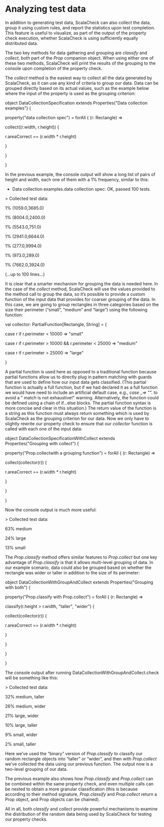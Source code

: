 <span id="_Toc300926424" class="anchor"><span id="_Toc188339621" class="anchor"></span></span>Analyzing test data
=================================================================================================================

In addition to generating test data, ScalaCheck can also collect the data, group it using custom rules, and report the statistics upon test completion. This feature is useful to visualize, as part of the output of the property check execution, whether ScalaCheck is using sufficiently equally distributed data.

The two key methods for data gathering and grouping are *classify* and *collect*, both part of the *Prop* companion object. When using either one of these two methods, ScalaCheck will print the results of the grouping to the console upon completion of the property check.

The *collect* method is the easiest way to collect all the data generated by ScalaCheck, as it can use any kind of criteria to group our data. Data can be grouped directly based on its actual values, such as the example below where the input of the property is used as the grouping criterion:

object DataCollectionSpecification extends Properties("Data collection examples") {

property("data collection spec") = forAll { (r: Rectangle) =\>

collect((r.width, r.height)) {

r.areaCorrect == (r.width \* r.height)

}

}

}

<span id="_Toc300926425" class="anchor"></span>

In the previous example, the console output will show a long list of pairs of height and width, each one of them with a 1% frequency, similar to this:

+ Data collection examples.data collection spec: OK, passed 100 tests.

\> Collected test data:

1% (1059.0,3685.0)

1% (8004.0,2400.0)

1% (5543.0,751.0)

1% (2941.0,6644.0)

1% (277.0,9994.0)

1% (973.0,289.0)

1% (7662.0,3924.0)

(...up to 100 lines...)

It is clear that a smarter mechanism for grouping the data is needed here. In the case of the *collect* method, ScalaCheck will use the values provided to the method call to group the data, so it’s possible to provide a custom function of the input data that provides for coarser grouping of the data. In this case, we are going to group rectangles in three categories based on the size their perimeter (“small”, “medium” and “large”) using the following function:

val collector: PartialFunction[Rectangle, String] = {

case r if r.perimeter \< 10000 =\> "small"

case r if r.perimeter \> 10000 && r.perimeter \< 25000 =\> "medium"

case r if r.perimeter \> 25000 =\> "large"

}

A partial function is used here as opposed to a traditional function because partial functions allow us to directly plug in pattern matching with guards that are used to define how our input data gets classified. (This partial function is actually a full function, but if we had declared it as a full function we would have need to include an artificial default case, e.g., *case \_=\> "".* to avoid a " match is not exhaustive!" warning. Alternatively, the function could be defined using a chain of if…else blocks. The partial function syntax is more concise and clear in this situation.) The return value of the function is a string as this function must always return something which is used by ScalaCheck as the grouping criterion for our data. Now we only have to slightly rewrite our property check to ensure that our *collector* function is called with each one of the input data:

object DataCollectionSpecificationWithCollect extends Properties("Grouping with collect") {

property("Prop.collectwith a grouping function") = forAll { (r: Rectangle) =\>

collect(collector(r)) {

r.areaCorrect == (r.width \* r.height)

}

}

}

Now the console output is much more useful:

\> Collected test data:

63% medium

24% large

13% small

The *Prop.classify* method offers similar features to *Prop.collect* but one key advantage of *Prop.classify* is that it allows multi-level grouping of data. In our example scenario, data could also be grouped based on whether the rectangle was wider or taller in addition to the size of its perimeter:

object DataCollectionWithGroupAndCollect extends Properties("Grouping with both") {

property("Prop.classify with Prop.collect") = forAll { (r: Rectangle) =\>

classify(r.height \> r.width, "taller", "wider") {

collect(collector(r)) {

r.areaCorrect == (r.width \* r.height)

}

}

}

}

The console output after running DataCollectionWithGroupAndCollect.check will be something like this:

\> Collected test data:

32% medium, taller

26% medium, wider

21% large, wider

10% large, taller

9% small, wider

2% small, taller

Here we’ve used the “binary” version of *Prop.classify* to classify our random rectangle objects into “taller” or “wider”, and then with *Prop.collect* we’ve collected the data using our previous function. The output now is a two-level grouping of our data.

The previous example also shows how *Prop.classify* and *Prop.collect* can be combined within the same property check, and even multiple calls can be nested to obtain a more granular classification (this is because according to their method signature, *Prop.classify* and *Prop.collect* return a Prop object, and Prop objects can be chained).

All in all, both *classify* and *collect* provide powerful mechanisms to examine the distribution of the random data being used by ScalaCheck for testing our property checks.
